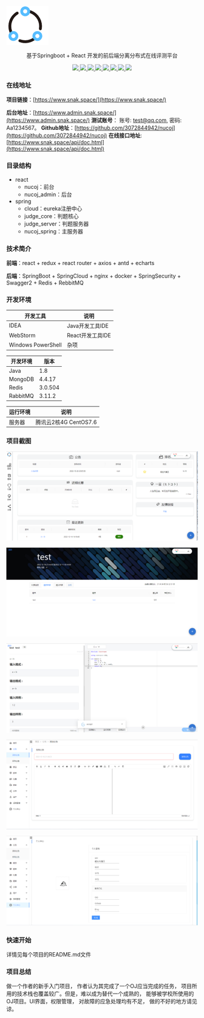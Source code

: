 ![image-20221216202545117](.\assets\image-20221216202545117.png)

<p align=center>
   基于Springboot + React 开发的前后端分离分布式在线评测平台
</p>
<p align="center">
   <a target="_blank" href="https://github.com/3072844942/nucoj">
      <img src="https://img.shields.io/hexpm/l/plug.svg"/>
      <img src="https://img.shields.io/badge/JDK-1.8+-green.svg"/>
      <img src="https://img.shields.io/badge/springboot-2.6.11-green"/>
      <img src="https://img.shields.io/badge/react-18.2.0-green"/>
      <img src="https://img.shields.io/badge/mongodb-3.3.6-green"/>
      <img src="https://img.shields.io/badge/redis-6.1.9-green"/>
      <img src="https://img.shields.io/badge/rabbitmq-3.8.5-green"/>
      <img src="https://img.shields.io/badge/springcloud-2021.0.4-green"/>
   </a>
</p>


### 在线地址

**项目链接**：[https://www.snak.space/](https://www.snak.space/)

**后台地址**：[https://www.admin.snak.space/](https://www.admin.snak.space/)
**测试账号**： 账号: test@qq.com, 密码: Aa1234567。
**Github地址**：[https://github.com/3072844942/nucoj](https://github.com/3072844942/nucoj)
**在线接口地址**: [https://www.snak.space/api/doc.html](https://www.snak.space/api/doc.html)

### 目录结构

+ react 
    + nucoj：前台
    + nucoj_admin：后台
+ spring
    + cloud：eureka注册中心
    + judge_core：判题核心
    + judge_server：判题服务器
    + nucoj_spring：主服务器

### 技术简介

**前端**：react + redux + react router + axios + antd + echarts

**后端**：SpringBoot + SpringCloud + nginx + docker + SpringSecurity + Swagger2 + Redis + RebbitMQ

### 开发环境

| 开发工具           | 说明             |
| ------------------ | ---------------- |
| IDEA               | Java开发工具IDE  |
| WebStorm           | React开发工具IDE |
| Windows PowerShell | 杂项             |

| 开发环境 | 版本    |
| -------- | ------- |
| Java     | 1.8     |
| MongoDB  | 4.4.17  |
| Redis    | 3.0.504 |
| RabbitMQ | 3.11.2  |

| 运行环境 | 说明                  |
| -------- | --------------------- |
| 服务器   | 腾讯云2核4G CentOS7.6 |

### 项目截图

![image-20221216211400506](./assets/image-20221216211400506.png)

![image-20221216211743586](./assets/image-20221216211743586.png)

![image-20221216211833582](./assets/image-20221216211833582.png)

![image-20221216211901421](./assets/image-20221216211901421.png)

![image-20221216211909048](./assets/image-20221216211909048.png)

### 快速开始

详情见每个项目的README.md文件

### 项目总结

做一个作者的新手入门项目， 作者认为其完成了一个OJ应当完成的任务， 项目所用的技术栈也覆盖较广。但是，难以成为替代一个成熟的， 能够被学校所使用的OJ项目。UI界面，权限管理， 对故障的应急处理均有不足， 做的不好的地方请见谅。